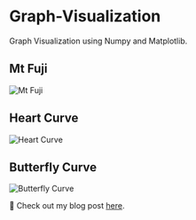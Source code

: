 # Graph-Visualization

Graph Visualization using Numpy and Matplotlib.

## Mt Fuji
![Mt Fuji](https://mykindatech.com/wp-content/uploads/2021/10/mt_fuji.png)

## Heart Curve
![Heart Curve](https://i1.wp.com/mykindatech.com/wp-content/uploads/2021/10/heart.png)

## Butterfly Curve
![Butterfly Curve](https://i1.wp.com/mykindatech.com/wp-content/uploads/2021/10/butterfly.png)

:link: Check out my blog post [here](https://mykindatech.com/mt-fuji-formula-visualized-with-python/). 
